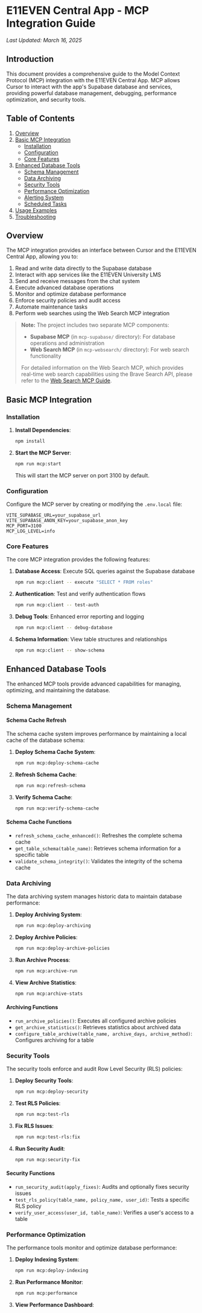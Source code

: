 # E11EVEN Central App - MCP Integration Guide

*Last Updated: March 16, 2025*

## Introduction

This document provides a comprehensive guide to the Model Context Protocol (MCP) integration with the E11EVEN Central App. MCP allows Cursor to interact with the app's Supabase database and services, providing powerful database management, debugging, performance optimization, and security tools.

## Table of Contents

1. [Overview](#overview)
2. [Basic MCP Integration](#basic-mcp-integration)
   - [Installation](#installation)
   - [Configuration](#configuration)
   - [Core Features](#core-features)
3. [Enhanced Database Tools](#enhanced-database-tools)
   - [Schema Management](#schema-management)
   - [Data Archiving](#data-archiving)
   - [Security Tools](#security-tools)
   - [Performance Optimization](#performance-optimization)
   - [Alerting System](#alerting-system)
   - [Scheduled Tasks](#scheduled-tasks)
4. [Usage Examples](#usage-examples)
5. [Troubleshooting](#troubleshooting)

## Overview

The MCP integration provides an interface between Cursor and the E11EVEN Central App, allowing you to:

1. Read and write data directly to the Supabase database
2. Interact with app services like the E11EVEN University LMS
3. Send and receive messages from the chat system
4. Execute advanced database operations
5. Monitor and optimize database performance
6. Enforce security policies and audit access
7. Automate maintenance tasks
8. Perform web searches using the Web Search MCP integration

> **Note:** The project includes two separate MCP components:
> - **Supabase MCP** (in `mcp-supabase/` directory): For database operations and administration
> - **Web Search MCP** (in `mcp-websearch/` directory): For web search functionality
>
> For detailed information on the Web Search MCP, which provides real-time web search capabilities using the Brave Search API, please refer to the [Web Search MCP Guide](./mcp_websearch_guide.md).

## Basic MCP Integration

### Installation

1. **Install Dependencies**:
   ```bash
   npm install
   ```

2. **Start the MCP Server**:
   ```bash
   npm run mcp:start
   ```

   This will start the MCP server on port 3100 by default.

### Configuration

Configure the MCP server by creating or modifying the `.env.local` file:

```
VITE_SUPABASE_URL=your_supabase_url
VITE_SUPABASE_ANON_KEY=your_supabase_anon_key
MCP_PORT=3100
MCP_LOG_LEVEL=info
```

### Core Features

The core MCP integration provides the following features:

1. **Database Access**: Execute SQL queries against the Supabase database
   ```bash
   npm run mcp:client -- execute "SELECT * FROM roles"
   ```

2. **Authentication**: Test and verify authentication flows
   ```bash
   npm run mcp:client -- test-auth
   ```

3. **Debug Tools**: Enhanced error reporting and logging
   ```bash
   npm run mcp:client -- debug-database
   ```

4. **Schema Information**: View table structures and relationships
   ```bash
   npm run mcp:client -- show-schema
   ```

## Enhanced Database Tools

The enhanced MCP tools provide advanced capabilities for managing, optimizing, and maintaining the database.

### Schema Management

#### Schema Cache Refresh

The schema cache system improves performance by maintaining a local cache of the database schema:

1. **Deploy Schema Cache System**:
   ```bash
   npm run mcp:deploy-schema-cache
   ```

2. **Refresh Schema Cache**:
   ```bash
   npm run mcp:refresh-schema
   ```

3. **Verify Schema Cache**:
   ```bash
   npm run mcp:verify-schema-cache
   ```

#### Schema Cache Functions

- `refresh_schema_cache_enhanced()`: Refreshes the complete schema cache
- `get_table_schema(table_name)`: Retrieves schema information for a specific table
- `validate_schema_integrity()`: Validates the integrity of the schema cache

### Data Archiving

The data archiving system manages historic data to maintain database performance:

1. **Deploy Archiving System**:
   ```bash
   npm run mcp:deploy-archiving
   ```

2. **Deploy Archive Policies**:
   ```bash
   npm run mcp:deploy-archive-policies
   ```

3. **Run Archive Process**:
   ```bash
   npm run mcp:archive-run
   ```

4. **View Archive Statistics**:
   ```bash
   npm run mcp:archive-stats
   ```

#### Archiving Functions

- `run_archive_policies()`: Executes all configured archive policies
- `get_archive_statistics()`: Retrieves statistics about archived data
- `configure_table_archive(table_name, archive_days, archive_method)`: Configures archiving for a table

### Security Tools

The security tools enforce and audit Row Level Security (RLS) policies:

1. **Deploy Security Tools**:
   ```bash
   npm run mcp:deploy-security
   ```

2. **Test RLS Policies**:
   ```bash
   npm run mcp:test-rls
   ```

3. **Fix RLS Issues**:
   ```bash
   npm run mcp:test-rls:fix
   ```

4. **Run Security Audit**:
   ```bash
   npm run mcp:security-fix
   ```

#### Security Functions

- `run_security_audit(apply_fixes)`: Audits and optionally fixes security issues
- `test_rls_policy(table_name, policy_name, user_id)`: Tests a specific RLS policy
- `verify_user_access(user_id, table_name)`: Verifies a user's access to a table

### Performance Optimization

The performance tools monitor and optimize database performance:

1. **Deploy Indexing System**:
   ```bash
   npm run mcp:deploy-indexing
   ```

2. **Run Performance Monitor**:
   ```bash
   npm run mcp:performance
   ```

3. **View Performance Dashboard**:
   ```